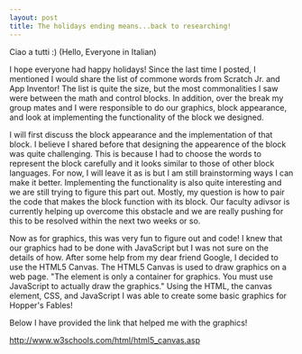 ```yaml
---
layout: post
title: The holidays ending means...back to researching! 
---
```


Ciao a tutti :) (Hello, Everyone in Italian)

I hope everyone had happy holidays! Since the last time I posted, I mentioned I would share the list of commone words from Scratch Jr. and 
App Inventor! The list is quite the size, but the most commonalities I saw were between the math and control blocks. In addition, over the 
break my group mates and I were responsible to do our graphics, block appearance, and look at implementing the functionality of the block 
we designed. 

I will first discuss the block appearance and the implementation of that block. I believe I shared before that designing the appearence of 
the block was quite challenging. This is because I had to choose the words to represent the block carefully and it looks similar to those 
of other block languages. For now, I will leave it as is but I am still brainstorming ways I can make it better. Implementing the 
functionality is also quite interesting and we are still trying to figure this part out. Mostly, my question is how to pair the code that 
makes the block function with its block. Our faculty adivsor is currently helping up overcome this obstacle and we are really pushing for 
this to be resolved within the next two weeks or so.

Now as for graphics, this was very fun to figure out and code! I knew that our graphics had to be done with JavaScript but I was not sure 
on the details of how. After some help from my dear friend Google, I decided to use the HTML5 Canvas. The HTML5 Canvas is used to draw 
graphics on a web page. "The <canvas> element is only a container for graphics. You must use JavaScript to actually draw the graphics." 
Using the HTML, the canvas element, CSS, and JavaScript I was able to create some basic graphics for Hopper's Fables! 

Below I have provided the link that helped me with the graphics!

http://www.w3schools.com/html/html5_canvas.asp
